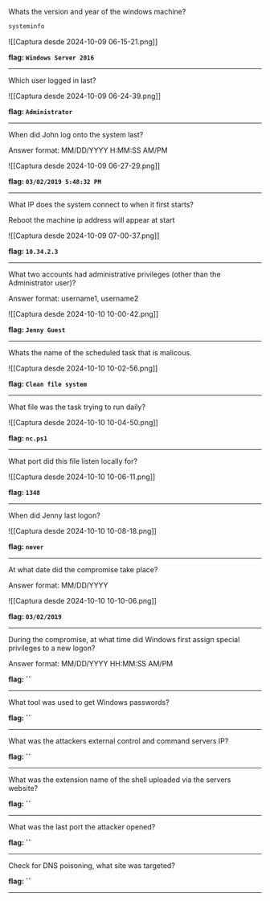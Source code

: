 Whats the version and year of the windows machine?

```cmd
systeminfo
```

![[Captura desde 2024-10-09 06-15-21.png]]

**flag: `Windows Server 2016`**

---
Which user logged in last?

![[Captura desde 2024-10-09 06-24-39.png]]

**flag: `Administrator`**

---

When did John log onto the system last?

Answer format: MM/DD/YYYY H:MM:SS AM/PM

![[Captura desde 2024-10-09 06-27-29.png]]

**flag: `03/02/2019 5:48:32 PM`**

---

What IP does the system connect to when it first starts?

Reboot the machine ip address will appear at start

![[Captura desde 2024-10-09 07-00-37.png]]

**flag: `10.34.2.3`**

--- 
What two accounts had administrative privileges (other than the Administrator user)?

Answer format: username1, username2

![[Captura desde 2024-10-10 10-00-42.png]]

**flag: `Jenny Guest`**

---

Whats the name of the scheduled task that is malicous.

![[Captura desde 2024-10-10 10-02-56.png]]

**flag: `Clean file system`**

---

What file was the task trying to run daily?

![[Captura desde 2024-10-10 10-04-50.png]]

**flag: `nc.ps1`**

---

What port did this file listen locally for?

![[Captura desde 2024-10-10 10-06-11.png]]

**flag: `1348`**

---

When did Jenny last logon?

![[Captura desde 2024-10-10 10-08-18.png]]

**flag: `never`**

---

At what date did the compromise take place?

Answer format: MM/DD/YYYY

![[Captura desde 2024-10-10 10-10-06.png]]

**flag: `03/02/2019`**

--- 

During the compromise, at what time did Windows first assign special privileges to a new logon?

Answer format: MM/DD/YYYY HH:MM:SS AM/PM



**flag: ``**

---

What tool was used to get Windows passwords?

**flag: ``**

---

What was the attackers external control and command servers IP?

**flag: ``**

---

What was the extension name of the shell uploaded via the servers website?

**flag: ``**

---

What was the last port the attacker opened?

**flag: ``**

---

Check for DNS poisoning, what site was targeted?

**flag: ``**

---
